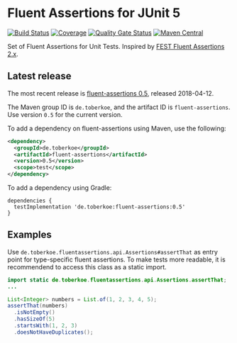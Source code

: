 # Fluent Assertions for JUnit 5

[![Build Status](https://secure.travis-ci.org/toberkoe/fluent-assertions.png)](http://travis-ci.org/toberkoe/fluent-assertions) 
[![Coverage](https://sonarcloud.io/api/project_badges/measure?project=de.toberkoe%3Afluent-assertions&metric=coverage)](https://sonarcloud.io/dashboard?id=de.toberkoe%3Afluent-assertions) 
[![Quality Gate Status](https://sonarcloud.io/api/project_badges/measure?project=de.toberkoe%3Afluent-assertions&metric=alert_status)](https://sonarcloud.io/dashboard?id=de.toberkoe%3Afluent-assertions)
[![Maven Central](https://maven-badges.herokuapp.com/maven-central/de.toberkoe/fluent-assertions/badge.svg)](https://maven-badges.herokuapp.com/maven-central/de.toberkoe/fluent-assertions)

Set of Fluent Assertions for Unit Tests. 
Inspired by [FEST Fluent Assertions 2.x](https://github.com/alexruiz/fest-assert-2.x).

## Latest release

The most recent release is [fluent-assertions 0.5][current release], released 2018-04-12.

The Maven group ID is `de.toberkoe`, and the artifact ID is `fluent-assertions`. Use
version `0.5` for the current version.

To add a dependency on fluent-assertions using Maven, use the following:

```xml
<dependency>
  <groupId>de.toberkoe</groupId>
  <artifactId>fluent-assertions</artifactId>
  <version>0.5</version>
  <scope>test</scope>
</dependency>
```

To add a dependency using Gradle:

```
dependencies {
  testImplementation 'de.toberkoe:fluent-assertions:0.5'
}
```

## Examples
Use ```de.toberkoe.fluentassertions.api.Assertions#assertThat``` as entry point for type-specific fluent assertions.
To make tests more readable, it is recommendend to access this class as a static import.

```java
import static de.toberkoe.fluentassertions.api.Assertions.assertThat;
...

List<Integer> numbers = List.of(1, 2, 3, 4, 5);
assertThat(numbers)
  .isNotEmpty()
  .hasSizeOf(5)
  .startsWith(1, 2, 3)
  .doesNotHaveDuplicates();
```

[current release]: https://github.com/toberkoe/fluent-assertions/releases/tag/0.5
